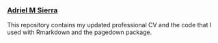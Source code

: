 ### [Adriel M Sierra](Adriel-M-Sierra-CV_2023Mar.html)

This repository contains my updated professional CV and the code that I used with Rmarkdown and the pagedown package.
